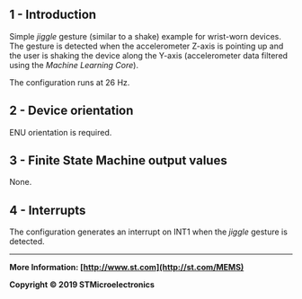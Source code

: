 ## 1 - Introduction

Simple *jiggle* gesture (similar to a shake) example for wrist-worn devices. The gesture is detected when the accelerometer Z-axis is pointing up and the user is shaking the device along the Y-axis (accelerometer data filtered using the *Machine Learning Core*).

The configuration runs at 26 Hz.


## 2 - Device orientation

ENU orientation is required.


## 3 - Finite State Machine output values

None.


## 4 - Interrupts

The configuration generates an interrupt on INT1 when the *jiggle* gesture is detected.

------

**More Information: [http://www.st.com](http://st.com/MEMS)**

**Copyright © 2019 STMicroelectronics**